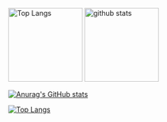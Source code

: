 
<!--
**S-ryoichi/S-ryoichi** is a ✨ _special_ ✨ repository because its `README.md` (this file) appears on your GitHub profile.

Here are some ideas to get you started:

- 🔭 I’m currently working on ...
- 🌱 I’m currently learning ...
- 👯 I’m looking to collaborate on ...
- 🤔 I’m looking for help with ...
- 💬 Ask me about ...
- 📫 How to reach me: ...
- 😄 Pronouns: ...
- ⚡ Fun fact: ...
-->

<p align="left"> 
  <img alt="Top Langs" height="150px" src="https://github-readme-stats.vercel.app/api/top-langs/?username=S-ryoichi&layout=compact&show_icons=true&theme=onedark" />
  <img alt="github stats" height="150px" src="https://github-readme-stats.vercel.app/api?username=S-ryoichi&theme=onedark&show_icons=ture" />
</p>


[![Anurag's GitHub stats](https://github-readme-stats.vercel.app/api?username=S-ryoichi
)](https://github.com/S-ryoichi/github-readme-stats)

[![Top Langs](https://github-readme-stats.vercel.app/api/top-langs/?username=S-ryoichi&layout=compact
)](https://github.com/S-ryoichi/github-readme-stats)

